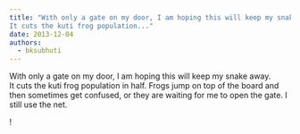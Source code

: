 ```yaml
---
title: "With only a gate on my door, I am hoping this will keep my snake away.
It cuts the kuti frog population..."
date: 2013-12-04
authors: 
  - bksubhuti
---
```


With only a gate on my door, I am hoping this will keep my snake away.  
It cuts the kuti frog population in half. Frogs jump on top of the board and then sometimes get confused, or they are waiting for me to open the gate. I still use the net.﻿

!

